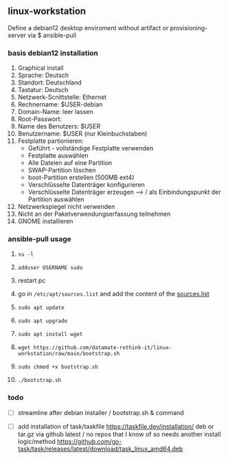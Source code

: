 ## linux-workstation
Define a debian12 desktop enviroment without artifact or provisioning-server via $ ansible-pull

### basis debian12 installation
1. Graphical install
2. Sprache: Deutsch
3. Standort: Deutschland
4. Tastatur: Deutsch
5. Netzwerk-Scnittstelle: Ethernet
6. Rechnername: $USER-debian
7. Domain-Name: leer lassen
8. Root-Passwort:
9. Name des Benutzers: $USER
10. Benutzername: $USER (nur Kleinbuchstaben)
11. Festplatte partionieren:
    - Geführt - vollständige Festplatte verwenden
    - Festplatte auswählen
    - Alle Dateien auf eine Partition
    - SWAP-Partition löschen
    - boot-Partition erstellen (500MB ext4)
    - Verschlüsselte Datenträger konfigurieren
    - Verschlüsselte Datenträger erzeugen --> / als Einbindungspunkt der Partition auswählen
12. Netzwerkspiegel nicht verwenden
13. Nicht an der Paketverwendungserfassung teilnehmen
14. GNOME installieren


### ansible-pull usage
1. ```
   su -l
   ```

2. ```
   adduser USERNAME sudo
   ```

3. restart pc

4. go in `/etc/apt/sources.list` and add the content of the [sources.list](https://github.com/datamate-rethink-it/linux-workstation/blob/main/files/sources.list)

5. ```
   sudo apt update
   ```

6. ```
   sudo apt upgrade
   ```

7. ```
   sudo apt install wget
   ```

8. ```
   wget https://github.com/datamate-rethink-it/linux-workstation/raw/main/bootstrap.sh
   ```

9. ```
   sudo chmod +x bootstrap.sh
   ```

10. ```
    ./bootstrap.sh
    ```

### todo

- [ ] streamline after debian installer / bootstrap.sh & command
- [ ] add installation of task/taskfile https://taskfile.dev/installation/ deb or tar.gz via github latest / no repos that I know of so needs another install logic/method
https://github.com/go-task/task/releases/latest/download/task_linux_amd64.deb


